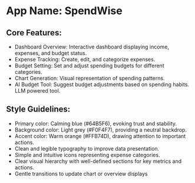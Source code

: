 # **App Name**: SpendWise

## Core Features:

- Dashboard Overview: Interactive dashboard displaying income, expenses, and budget status.
- Expense Tracking: Create, edit, and categorize expenses.
- Budget Setting: Set and adjust spending budgets for different categories.
- Chart Generation: Visual representation of spending patterns.
- AI Budget Tool: Suggest budget adjustments based on spending habits. LLM powered tool.

## Style Guidelines:

- Primary color: Calming blue (#64B5F6), evoking trust and stability.
- Background color: Light grey (#F0F4F7), providing a neutral backdrop.
- Accent color: Warm orange (#FFB74D), drawing attention to important actions.
- Clean and legible typography to improve data presentation.
- Simple and intuitive icons representing expense categories.
- Clear visual hierarchy with well-defined sections for key metrics and actions.
- Gentle transitions to update chart or overview displays